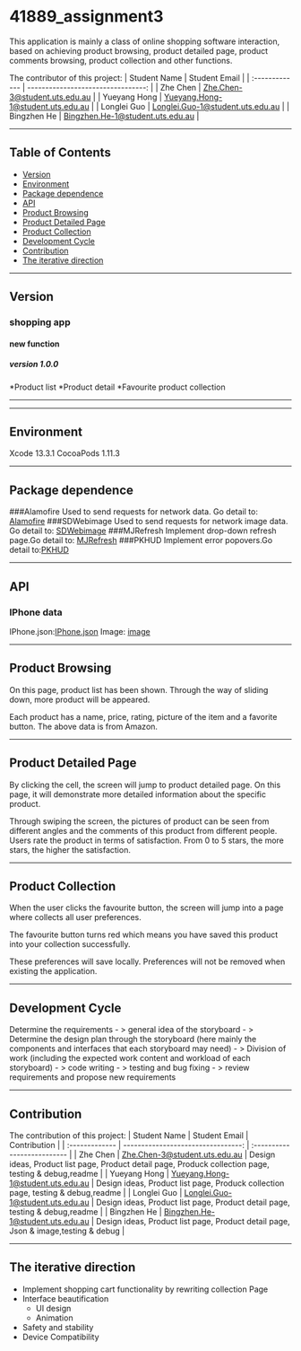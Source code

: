 # 41889_assignment3

This application is mainly a class of online shopping software interaction, based on achieving product browsing, product detailed page, product comments browsing, product collection and other functions.

The contributor of this project:
| Student Name    |  Student Email                      |
| :-------------  |  ---------------------------------: | 
| Zhe Chen        |  Zhe.Chen-3@student.uts.edu.au      |
| Yueyang Hong    |  Yueyang.Hong-1@student.uts.edu.au  |
| Longlei Guo     |  Longlei.Guo-1@student.uts.edu.au   | 
| Bingzhen He     |  Bingzhen.He-1@student.uts.edu.au   |

-----

## Table of Contents
* [Version](#Version)
* [Environment](#Environment)
* [Package dependence](#Package-dependence)
* [API](#API)
* [Product Browsing](#Product-Browsing)
* [Product Detailed Page](#Product-Detailed-Page)
* [Product Collection](#Product-Collection)
* [Development Cycle](#Development-Cycle)
* [Contribution](#Contribution)
* [The iterative direction](#The-iterative-direction)

-----

## Version
### shopping app
#### new function
##### version 1.0.0
*Product list
*Product detail
*Favourite product collection

-----
-----
## Environment
Xcode 13.3.1
CocoaPods 1.11.3

-----
## Package dependence
###Alamofire
Used to send requests for network data. Go detail to: [Alamofire](https://github.com/Alamofire/Alamofire)
###SDWebimage
Used to send requests for network image data. Go detail to: [SDWebimage](https://github.com/SDWebImage/SDWebImage)
###MJRefresh
Implement drop-down refresh page.Go detail to: [MJRefresh](https://github.com/CoderMJLee/MJRefresh)
###PKHUD
Implement error popovers.Go detail to:[PKHUD](https://github.com/pkluz/PKHUD)

-----
## API
### IPhone data
IPhone.json:[IPhone.json](https://github.com/ZheChenJay/API-product/blob/main/API/Shopping/iPhone_1.json)
Image: [image](https://github.com/ZheChenJay/API-product/tree/main/API/Shopping/Image)

-----
## Product Browsing
On this page, product list has been shown. Through the way of sliding down, more product will be appeared.

Each product has a name, price, rating, picture of the item and a favorite button. The above data is from Amazon.

-----
## Product Detailed Page
By clicking the cell, the screen will jump to product detailed page. On this page, it will demonstrate more detailed information about the specific product.

Through swiping the screen, the pictures of product can be seen from different angles and the comments of this product from different people. Users rate the product in terms of satisfaction. From 0 to 5 stars, the more stars, the higher the satisfaction.

-----
## Product Collection
When the user clicks the favourite button, the screen will jump into a page where collects all user preferences.

The favourite button turns red which means you have saved this product into your collection successfully.

These preferences will save locally. Preferences will not be removed when existing the application.

-----
## Development Cycle
Determine the requirements - > general idea of the storyboard - > Determine the design plan through the storyboard (here mainly the components and interfaces that each storyboard may need) - > Division of work (including the expected work content and workload of each storyboard) - > code writing - > testing and bug fixing - > review requirements and propose new requirements

-----
## Contribution
The contribution of this project:
| Student Name    |  Student Email                      |   Contribution                |
| :-------------  |  ---------------------------------: |   :-------------------------- |
| Zhe Chen        |  Zhe.Chen-3@student.uts.edu.au      | 	Design ideas, Product list page, Product detail page, Produck collection page, testing & debug,readme	        |
| Yueyang Hong    |  Yueyang.Hong-1@student.uts.edu.au  | 	Design ideas, Product list page, Produck collection page, testing & debug,readme	        |
| Longlei Guo     |  Longlei.Guo-1@student.uts.edu.au   | 	Design ideas, Product list page, Product detail page, testing & debug,readme	        |
| Bingzhen He     |  Bingzhen.He-1@student.uts.edu.au   | 	Design ideas, Product list page, Product detail page, Json & image,testing & debug	        |

-----
## The iterative direction
* Implement shopping cart functionality by rewriting collection Page
* Interface beautification
	* UI design
	* Animation
* Safety and stability
* Device Compatibility
